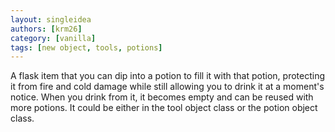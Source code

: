 ```yaml
---
layout: singleidea
authors: [krm26]
category: [vanilla]
tags: [new object, tools, potions]
---
```

A flask item that you can dip into a potion to fill it with that potion, protecting it from fire and cold damage while still allowing you to drink it at a moment's notice. When you drink from it, it becomes empty and can be reused with more potions. It could be either in the tool object class or the potion object class.
